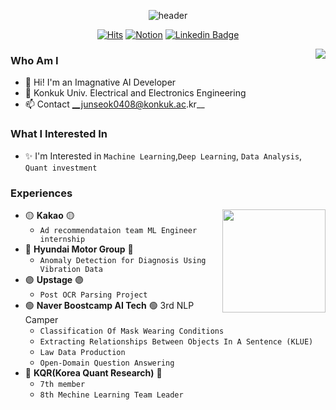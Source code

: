 <div align="center">
  
![header](https://capsule-render.vercel.app/api?type=waving&color=0:e3f400,100:00ff00&height=125&section=header&text=Junseok's%20Workspace&fontSize=50&fontAlign=50&fontColor=FFFFFF)
 
[![Hits](https://hits.seeyoufarm.com/api/count/incr/badge.svg?url=https%3A%2F%2Fgithub.com%2Fjunseok0408&count_bg=%23EB8B10&title_bg=%23684327&icon=&icon_color=%23E7E7E7&title=VISIT&edge_flat=false)](https://github.com/junseok0408) 
[![Notion](https://img.shields.io/badge/Notion-%23000000.svg?style=for-the-badge&logo=notion&logoColor=white)](https://separate-salsa-b21.notion.site/8b5ededdbe9248128268b39816279ac4)
[![Linkedin Badge](https://img.shields.io/badge/-LinkedIn-blue?style=flat-square&logo=Linkedin&logoColor=white&link=https://www.linkedin.com/in/%EC%A4%80%EC%84%9D-%EA%B9%80-a367b5234/)](https://www.linkedin.com/in/%EC%A4%80%EC%84%9D-%EA%B9%80-a367b5234/)
  
</div>
<a target="_blank" href="https://solved.ac/profile/junseok0408"><img align='right' src="http://mazassumnida.wtf/api/v2/generate_badge?boj=junseok0408"></a>


### Who Am I
- 🌱 Hi! I'm an Imagnative AI Developer
- 📝 Konkuk Univ. Electrical and Electronics Engineering
- 📫 Contact __junseok0408@konkuk.ac.kr__



### What I Interested In
- ✨ I'm Interested in `Machine Learning`,`Deep Learning`, `Data Analysis`, `Quant investment`


### Experiences
<img align='right' src="https://github-readme-stats.vercel.app/api?username=junseok0408&count_private=True" height="165">

- 🟡 __Kakao__ 🟡
  - `Ad recommendataion team ML Engineer internship`
- 🔵 __Hyundai Motor Group__ 🔵
  - `Anomaly Detection for Diagnosis Using Vibration Data`
- 🟣 __Upstage__ 🟣
  - `Post OCR Parsing Project`
- 🟢 __Naver Boostcamp AI Tech__ 🟢 3rd NLP Camper
  - `Classification Of Mask Wearing Conditions`
  - `Extracting Relationships Between Objects In A Sentence (KLUE)`
  - `Law Data Production`
  - `Open-Domain Question Answering`
- 🔴 __KQR(Korea Quant Research)__ 🔴 
  - `7th member`
  - `8th Mechine Learning Team Leader`






